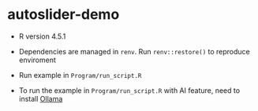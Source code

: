 # autoslider-demo

- R version 4.5.1

- Dependencies are managed in `renv`. Run `renv::restore()` to reproduce enviroment

- Run example in `Program/run_script.R` 

- To run the example in `Program/run_script.R` with AI feature, need to install [Ollama](https://github.com/ollama/ollama) 